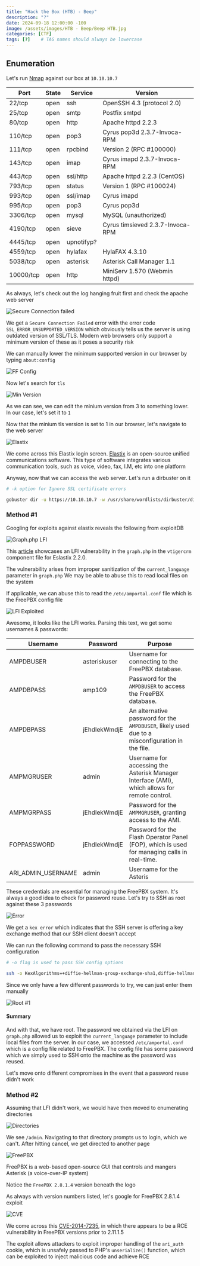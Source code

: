 ```yaml
---
title: "Hack the Box (HTB) - Beep"
description: "?"
date: 2024-09-18 12:00:00 -100
image: /assets/images/HTB - Beep/Beep HTB.jpg
categories: [CTF]
tags: [?]    # TAG names should always be lowercase
---
```


## Enumeration

Let's run [Nmap](https://nmap.org/book/toc.html) against our box at `10.10.10.7`


| Port      | State | Service        | Version                                         |
|-----------|-------|----------------|-------------------------------------------------|
| 22/tcp    | open  | ssh            | OpenSSH 4.3 (protocol 2.0)                      |
| 25/tcp    | open  | smtp           | Postfix smtpd                                   |
| 80/tcp    | open  | http           | Apache httpd 2.2.3                              |
| 110/tcp   | open  | pop3           | Cyrus pop3d 2.3.7-Invoca-RPM                    |
| 111/tcp   | open  | rpcbind        | Version 2 (RPC #100000)                         |
| 143/tcp   | open  | imap           | Cyrus imapd 2.3.7-Invoca-RPM                    |
| 443/tcp   | open  | ssl/http       | Apache httpd 2.2.3 (CentOS)                     |
| 793/tcp   | open  | status         | Version 1 (RPC #100024)                         |
| 993/tcp   | open  | ssl/imap       | Cyrus imapd                                     |
| 995/tcp   | open  | pop3           | Cyrus pop3d                                     |
| 3306/tcp  | open  | mysql          | MySQL (unauthorized)                            |
| 4190/tcp  | open  | sieve          | Cyrus timsieved 2.3.7-Invoca-RPM                |
| 4445/tcp  | open  | upnotifyp?     |                                                 |
| 4559/tcp  | open  | hylafax        | HylaFAX 4.3.10                                  |
| 5038/tcp  | open  | asterisk       | Asterisk Call Manager 1.1                       |
| 10000/tcp | open  | http           | MiniServ 1.570 (Webmin httpd)                   |

As always, let's check out the log hanging fruit first and check the apache web server

![Secure Connection failed](/assets/images/HTB%20-%20Beep/Secure%20Conection%20Failed.png)

We get a `Secure Connection Failed` error with the error code `SSL_ERROR_UNSUPPORTED_VERSION` which obviously tells us the server is using outdated version of SSL/TLS. Modern web browsers only support a minimum version of these as it poses a security risk

We can manually lower the minimum supported version in our browser by typing `about:config`

![FF Config](/assets/images/HTB%20-%20Beep/FF%20Config.png)

Now let's search for `tls`

![Min Version](/assets/images/HTB%20-%20Beep/TLS%20Min.png)

As we can see, we can edit the minium version from 3 to something lower. In our case, let's set it to `1`

Now that the minium tls version is set to 1 in our browser, let's navigate to the web server

![Elastix](/assets/images/HTB%20-%20Beep/elastix.png)

We come across this Elastix login screen. [Elastix](https://en.wikipedia.org/wiki/Elastix_(image_registration)) is an open-source unified communications software. This type of software integrates various communication tools, such as voice, video, fax, I.M, etc into one platform

Anyway, now that we can access the web server. Let's run a dirbuster on it

```bash
# -k option for Ignore SSL certificate errors

gobuster dir -u https://10.10.10.7 -w /usr/share/wordlists/dirbuster/directory-list-2.3-medium.txt -k
```

### Method #1

Googling for exploits against elastix reveals the following from exploitDB

![Graph.php LFI](/assets/images/HTB%20-%20Beep/graph.php%20LFI.png)

This [article](https://www.exploit-db.com/exploits/37637) showcases an LFI vulnerability in the `graph.php` in the `vtigercrm` component file for Eslastix 2.2.0. 

The vulnerability arises from improper sanitization of the `current_language` parameter in `graph.php` We may be able to abuse this to read local files on the system

If applicable, we can abuse this to read the `/etc/amportal.conf` file which is the FreePBX config file

![LFI Exploited](/assets/images/HTB%20-%20Beep/LFI%20exploited.png)

Awesome, it looks like the LFI works. Parsing this text, we get some usernames & passwords:

| **Username**          | **Password**       | **Purpose**                                                                                      |
|-----------------------|--------------------|--------------------------------------------------------------------------------------------------|
| AMPDBUSER             | asteriskuser       | Username for connecting to the FreePBX database.                                               |
| AMPDBPASS             | amp109             | Password for the `AMPDBUSER` to access the FreePBX database.                                   |
| AMPDBPASS             | jEhdIekWmdjE       | An alternative password for the `AMPDBUSER`, likely used due to a misconfiguration in the file. |
| AMPMGRUSER            | admin              | Username for accessing the Asterisk Manager Interface (AMI), which allows for remote control.  |
| AMPMGRPASS            | jEhdIekWmdjE       | Password for the `AMPMGRUSER`, granting access to the AMI.                                     |
| FOPPASSWORD           | jEhdIekWmdjE       | Password for the Flash Operator Panel (FOP), which is used for managing calls in real-time.     |
| ARI_ADMIN_USERNAME    | admin              | Username for the Asteris

These credentials are essential for managing the FreePBX system. It's always a good idea to check for password reuse. Let's try to SSH as root against these 3 passwords

![Error](/assets/images/HTB%20-%20Beep/Key%20Exchange%20Error.png)

We get a `kex error` which indicates that the SSH server is offering a key exchange method that our SSH client doesn't accept

We can run the following command to pass the necessary SSH configuration

```bash
# -o flag is used to pass SSH config options

ssh -o KexAlgorithms=+diffie-hellman-group-exchange-sha1,diffie-hellman-group14-sha1,diffie-hellman-group1-sha1 -o HostKeyAlgorithms=+ssh-rsa,ssh-dss root@10.10.10.7
```

Since we only have a few different passwords to try, we can just enter them manually

![Root #1](/assets/images/HTB%20-%20Beep/Root%201%20Beep.png)

#### Summary 
And with that, we have root. The password we obtained via the LFI  on `graph.php` allowed us to exploit the `current_language` parameter to include local files from the server. In our case, we accessed `/etc/amportal.conf` which is a config file related to FreePBX. The config file has some password which we simply used to SSH onto the machine as the password was reused.

Let's move onto different compromises in the event that a password reuse didn't work

### Method #2

Assuming that LFI didn't work, we would have then moved to enumerating directories

![Directories](/assets/images/HTB%20-%20Beep/Directories.png)

We see `/admin`. Navigating to that directory prompts us to login, which we can't. After hitting cancel, we get directed to another page

![FreePBX](/assets/images/HTB%20-%20Beep/FreePBX.png)

FreePBX is a web-based open-source GUI that controls and mangers Asterisk (a voice-over-IP system)

Notice the `FreePBX 2.8.1.4` version beneath the logo

As always with version numbers listed, let's google for FreePBX 2.8.1.4 exploit

![CVE](/assets/images/HTB%20-%20Beep/CVE%202014-7235.png)

We come across this [CVE-2014-7235](https://nvd.nist.gov/vuln/detail/CVE-2014-7235), in which there appears to be a RCE vulnerability in FreePBX versions prior to 2.11.1.5

The exploit allows attackers to exploit improper handling of the `ari_auth` cookie, which is unsafely passed to PHP's `unserialize()` function, which can be exploited to inject malicious code and achieve RCE

